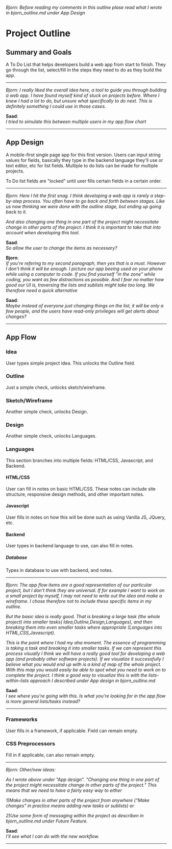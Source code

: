 *Bjorn: Before reading my comments in this outline plase read what I wrote in bjorn_outline.md under App Design*

# Project Outline


## Summary and Goals
A To Do List that helps developers build a web app from start to finish. They go through the list, select/fill in the steps they need to do as they build the app.

---
*Bjorn: I really liked the overall idea here, a tool to guide you through building a web app. I have found myself kind of stuck on projects before. Where I knew I had a lot to do, but unsure what specifically to do next. This is definitely something I could use in those cases.*

**Saad**:  
*I tried to simulate this between multiple users in my app flow chart*

---

## App Design
A mobile-first single page app for this first version. Users can input string values for fields, basically they type in the backend language they'll use or text editor, etc for list fields. Multiple to do lists can be made for multiple projects.

To Do list fields are "locked" until user fills certain fields in a certain order.

---
*Bjorn: Here I hit the first snag. I think developing a web app is rarely a step-by-step process. You often have to go back and forth between stages. Like us now thinking we were done with the outline stage, but ending up going back to it.*

*And also changing one thing in one part of the project might necessitate change in other parts of the project. I think it is important to take that into account when developing this tool.*

**Saad**:  
*So allow the user to change the items as necessary?*

**Bjorn**:  
*If you're refering to my second paragraph, then yes that is a must. However I don't think it will be enough. I picture our app beeing used on your phone while using a computer to code. If you find yourself "in the zone" while coding, you want as few distractions as possible. And I fear no matter how good our UI is, traversing the lists and sublists might take too long. We therefore need a quick alternative*

**Saad**:  
*Maybe instead of everyone just changing things on the list, it will be only a few people, and the users have read-only privileges will get alerts about changes?*

---

## App Flow


### Idea
User types simple project idea. This unlocks the Outline field.

### Outline
Just a simple check, unlocks sketch/wireframe.

### Sketch/Wireframe
Another simple check, unlocks Design.

### Design
Another simple check, unlocks Languages.

### Languages
This section branches into multiple fields: HTML/CSS, Javascript, and Backend.

#### HTML/CSS
User can fill in notes on basic HTML/CSS. These notes can include site structure, responsive design methods, and other important notes.

#### Javascript
User fills in notes on how this will be done such as using Vanilla JS, JQuery, etc.


#### Backend
User types in backend language to use, can also fill in notes.

##### Database
Types in database to use with backend, and notes.

---
*Bjorn: The app flow items are a good representation of our particular project, but I don't think they are universal. If for example I want to work on a small project by myself, I may not need to write out the idea and make a wireframe. I chose therefore not to include these specific items in my outline.*

*But the basic idea is really good. That is breaking a large task (the whole project) into smaller  tasks( Idea,Outline,Design,Languages), and then breaking them into even smaller tasks where appropriate (Languages into HTML,CSS,Javascript).*

*This is the point where I had my aha moment. The essence of programming is taking a task and breaking it into smaller tasks. If we can represent this process visually I think we will have a really good tool for developing a web app (and probably other software projects). If we visualize it successfully I believe what you would end up with is a kind of map of the whole project. With this map you would easily be able to spot what you need to work on to complete the project. I think a good way to visualize this is with the lists-within-lists approach I described under App design in bjorn_outline.md*

**Saad**:  
*I see where you're going with this. Is what you're looking for in the app flow is more general lists/tasks instead?*

---

### Frameworks
User fills in a framework, if applicable. Field can remain empty.

### CSS Preprocessors
Fill in if applicable, can also remain empty.

---

*Bjorn: Other/new ideas:*

*As I wrote above under "App design". "Changing one thing in one part of the project might necessitate change in other parts of the project." This means that we need to have a fairly easy way to either*

*1)Make changes in other parts of the project from anywhere ("Make changes" in practice means adding new tasks or sublists) or*

*2)Use some form of messaging within the project as describen in bjorn_outline.md under Future Feature.*

**Saad**:  
*I'll see what I can do with the new workflow.*

---

